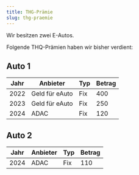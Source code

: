 ```yaml
---
title: THG-Prämie
slug: thg-praemie
---
```


Wir besitzen zwei E-Autos.

Folgende THQ-Prämien haben wir bisher verdient:

## Auto 1

| Jahr | Anbieter   | Typ | Betrag |
|------|------------|--------|---
| 2022 | Geld für eAuto | Fix | 400 |
| 2023 | Geld für eAuto | Fix | 250 |
| 2024 | ADAC | Fix | 120 |

## Auto 2

| Jahr | Anbieter   | Typ | Betrag |
|------|------------|--------|---
| 2024 | ADAC | Fix | 110 |


